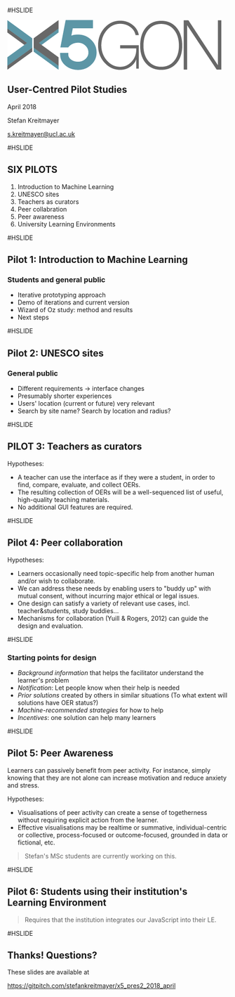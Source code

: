 #HSLIDE

![Logo](images/x5gon_logo.png)

## User-Centred Pilot Studies

April 2018

Stefan Kreitmayer

s.kreitmayer@ucl.ac.uk

#HSLIDE

## SIX PILOTS
1. Introduction to Machine Learning
2. UNESCO sites
3. Teachers as curators
4. Peer collabration
5. Peer awareness
6. University Learning Environments

#HSLIDE

## Pilot 1: Introduction to Machine Learning
### Students and general public

* Iterative prototyping approach
* Demo of iterations and current version
* Wizard of Oz study: method and results
* Next steps

#HSLIDE

## Pilot 2: UNESCO sites
### General public

* Different requirements -> interface changes
* Presumably shorter experiences
* Users' location (current or future) very relevant
* Search by site name? Search by location and radius?

#HSLIDE

## PILOT 3: Teachers as curators

Hypotheses:
* A teacher can use the interface as if they were a student, in order to find, compare, evaluate, and collect OERs.
* The resulting collection of OERs will be a well-sequenced list of useful, high-quality teaching materials.
* No additional GUI features are required.

#HSLIDE

## Pilot 4: Peer collaboration

Hypotheses:
* Learners occasionally need topic-specific help from another human and/or wish to collaborate.
* We can address these needs by enabling users to "buddy up" with mutual consent, without incurring major ethical or legal issues.
* One design can satisfy a variety of relevant use cases, incl. teacher&students, study buddies...
* Mechanisms for collaboration (Yuill & Rogers, 2012) can guide the design and evaluation.

#HSLIDE

### Starting points for design

* _Background information_ that helps the facilitator understand the learner's problem
* _Notification_: Let people know when their help is needed
* _Prior solutions_ created by others in similar situations (To what extent will solutions have OER status?)
* _Machine-recommended strategies_ for how to help
* _Incentives_: one solution can help many learners

#HSLIDE

## Pilot 5: Peer Awareness

Learners can passively benefit from peer activity. For instance, simply knowing that they are not alone can increase motivation and reduce anxiety and stress.

Hypotheses:
* Visualisations of peer activity can create a sense of togetherness without requiring explicit action from the learner.
* Effective visualisations may be realtime or summative, individual-centric or collective, process-focused or outcome-focused, grounded in data or fictional, etc.

> Stefan's MSc students are currently working on this.

#HSLIDE

## Pilot 6: Students using their institution's Learning Environment

> Requires that the institution integrates our JavaScript into their LE.

#HSLIDE

## Thanks! Questions?

These slides are available at

https://gitpitch.com/stefankreitmayer/x5_pres2_2018_april
